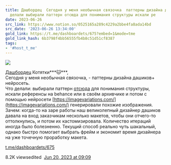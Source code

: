```yaml
---
title: Дашбордец  Сегодня у меня необычная связочка  паттерны дизайна дашиков нейросеть  Что
  делали выбирали паттерн отсюда для понимания структуры искали ре
date: 2023-06-26
src_link: https://www.notion.so/0525165a289c4229a2bbe4fa8ada14bd
src_date: '2023-06-26 13:34:00'
gold_link: https://t.me/dashboardets/675?embed=1&mode=tme
gold_link_hash: 6b3798f4bb56555fb4b8c51d51cf8387
tags:
- '#host_t_me'
---
```




[*![](https://cdn4.cdn-telegram.org/file/jqXepzkdSoGXPueEy_gqsPthYWCoOljPxJW2hDw6U8CuqtydJOir6nnzvyMLabKrOG-2GQ0YhzZVQ0WA6LQEETeNPS-si2zdBUJ7uFk6Xz85-BXFwEV4T3AOE44MyoMb-mn2gX3o4GkREmtZY5wcI5ic5tFniND564AaqzwbMxwxdyRQvgLfyRBcs06q40Ja9QBFA9fELCfMvSvt4JiDARG3kjzRcmRdUB0Lrl4juOlq_yVfMk37jmrK7pCguH3m_7PoRkt0fx5irxMIleqAjDRqEmPY0DO8KChzbSmEBGAy0geAEYS85Q7PEy730yQISduTPnEMIlsaoEL-b2dMbg.jpg)*](https://t.me/dashboardets)



[Дашбордец](https://t.me/dashboardets)
[​​](https://telegra.ph/file/85c64cd8032d9f482f4cb.jpg)Котятки***🐱***,   
Сегодня у меня необычная связочка, - паттерны дизайна дашиков+ нейросеть.   
Что делали: выбирали паттерн [отсюда](https://dashboarddesignpatterns.github.io/) для понимания структуры, искали референсы на behance или в своём архивчике и потом с помощью нейросети [https://imagevariations.com/](https://imagevariations.com/) генерировали похожие изображения.   
Зачем: когда-то на заре работы наш великолепный дизайнер дашиков давала на вход заказчикам несколько макетов, чтобы они отчего-то оттолкнулись, и потом их кастомизировала. Количество итераций иногда было болезненно. Текущий способ реально чуть шакальный, однако быстро помогает выбрать фрейм и экономит время дизайнера на уже точечную проработку макета.


[t.me/dashboardets/675](https://t.me/dashboardets/675)

8.2K viewsedited  [Jun 20, 2023 at 09:09](https://t.me/dashboardets/675)